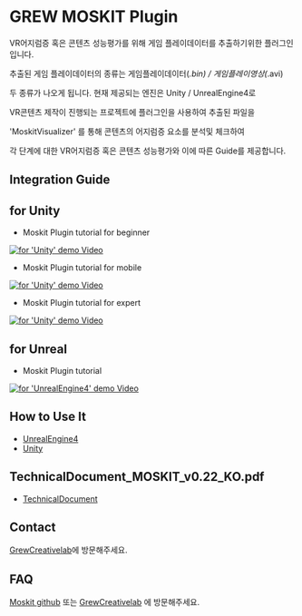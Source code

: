 ﻿# GREW MOSKIT Plugin

VR어지럼증 혹은 콘텐츠 성능평가를 위해 게임 플레이데이터를 추출하기위한 플러그인입니다.

추출된 게임 플레이데이터의 종류는 게임플레이데이터(*.bin) / 게임플레이영상(*.avi) 

두 종류가 나오게 됩니다. 현재 제공되는 엔진은 Unity / UnrealEngine4로 

VR콘텐츠 제작이 진행되는 프로젝트에 플러그인을 사용하여 추출된 파일을 

'MoskitVisualizer' 를 통해 콘텐츠의 어지럼증 요소를 분석및 체크하여 

각 단계에 대한 VR어지럼증 혹은 콘텐츠 성능평가와 이에 따른 Guide를 제공합니다.


## Integration Guide

## for Unity
* Moskit Plugin tutorial for beginner

[![for 'Unity' demo Video](https://img.youtube.com/vi/UG55cGnudTI/0.jpg)](https://youtu.be/UG55cGnudTI)

* Moskit Plugin tutorial for mobile

[![for 'Unity' demo Video](https://img.youtube.com/vi/6G4FKx-DY2E/0.jpg)](https://youtu.be/6G4FKx-DY2E)

* Moskit Plugin tutorial for expert

[![for 'Unity' demo Video](https://img.youtube.com/vi/cS1SKfhOPzA/0.jpg)](https://youtu.be/cS1SKfhOPzA)

## for Unreal
* Moskit Plugin tutorial

[![for 'UnrealEngine4' demo Video](https://i.ytimg.com/vi/YdRI-cs9Yqg/hqdefault.jpg?sqp=-oaymwEZCPYBEIoBSFXyq4qpAwsIARUAAIhCGAFwAQ==&rs=AOn4CLAD1_uF8YmMiQFm1rI0gofMe7t7cg)](https://youtu.be/YdRI-cs9Yqg)


## How to Use It

- [UnrealEngine4](docs/unrealengine4_Integration.md)
- [Unity](docs/unity_Integration.md)


## TechnicalDocument_MOSKIT_v0.22_KO.pdf

* [TechnicalDocument](docs/Documentation/TechnicalDocument_MOSKIT_v0.22_KO.pdf)


## Contact

[GrewCreativelab](http://grewcreative.cafe24.com/moskit/)에 방문해주세요.


## FAQ

[Moskit github](https://github.com/grewcreativelab/moskit/issues) 또는 [GrewCreativelab](http://grewcreative.cafe24.com/moskit/) 에 방문해주세요.
